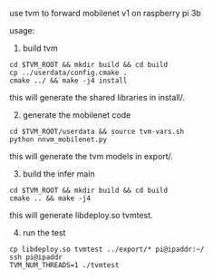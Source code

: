 use tvm to forward mobilenet v1 on raspberry pi 3b

usage: 
1. build tvm
```
cd $TVM_ROOT && mkdir build && cd build
cp ../userdata/config.cmake .
cmake ../ && make -j4 install
```
this will generate the shared libraries in install/.

2. generate the mobilenet code
```
cd $TVM_ROOT/userdata && source tvm-vars.sh
python nnvm_mobilenet.py
```
this will generate the tvm models in export/.

3. build the infer main
```
cd $TVM_ROOT && mkdir build && cd build
cmake .. && make -j4
```
this will generate libdeploy.so tvmtest.

4. run the test
```
cp libdeploy.so tvmtest ../export/* pi@ipaddr:~/
ssh pi@ipaddr
TVM_NUM_THREADS=1 ./tvmtest
```







